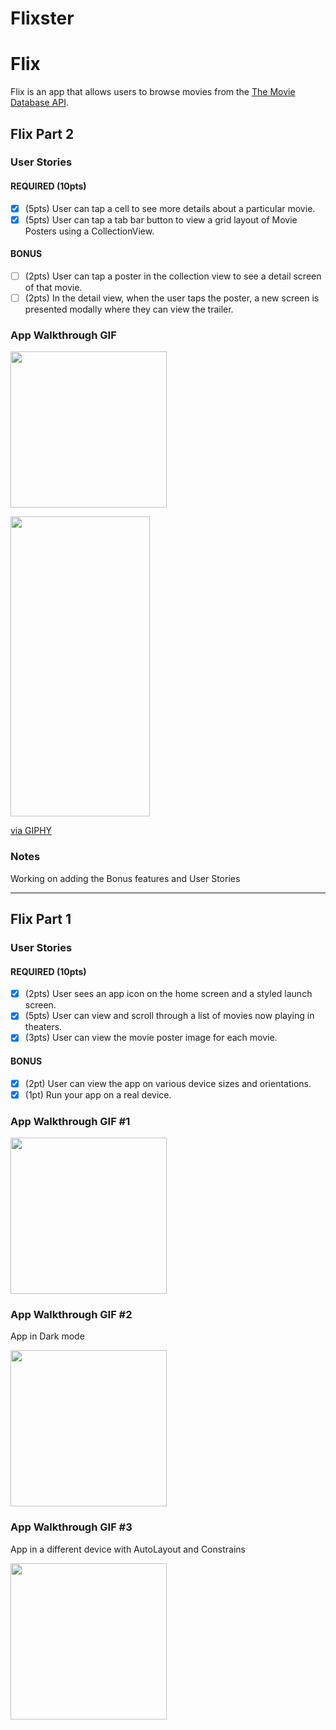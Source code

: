 # Flixster
# Flix

Flix is an app that allows users to browse movies from the [The Movie Database API](http://docs.themoviedb.apiary.io/#).

## Flix Part 2

### User Stories

#### REQUIRED (10pts)
- [x] (5pts) User can tap a cell to see more details about a particular movie.
- [x] (5pts) User can tap a tab bar button to view a grid layout of Movie Posters using a CollectionView.

#### BONUS
- [ ] (2pts) User can tap a poster in the collection view to see a detail screen of that movie.
- [ ] (2pts) In the detail view, when the user taps the poster, a new screen is presented modally where they can view the trailer.

### App Walkthrough GIF

<img src="https://giphy.com/embed/TaFMxkVZ4KjyNDTL67" width=250><br>

<img src="https://giphy.com/embed/TaFMxkVZ4KjyNDTL67" width="223" height="480" frameBorder="0" class="giphy-embed" allowFullScreen></iframe><p><a href="https://giphy.com/gifs/TaFMxkVZ4KjyNDTL67">via GIPHY</a></p>

### Notes
Working on adding the Bonus features and User Stories

---

## Flix Part 1

### User Stories

#### REQUIRED (10pts)
- [x] (2pts) User sees an app icon on the home screen and a styled launch screen.
- [x] (5pts) User can view and scroll through a list of movies now playing in theaters.
- [x] (3pts) User can view the movie poster image for each movie.

#### BONUS
- [x] (2pt) User can view the app on various device sizes and orientations.
- [x] (1pt) Run your app on a real device.

### App Walkthrough GIF #1

<img src="https://media.giphy.com/media/Zo17tnRj4qefFe4gWV/giphy.gif" width=250><br>

### App Walkthrough GIF #2

App in Dark mode

<img src="https://media.giphy.com/media/tV1PKtcCfVbO2dP1KB/giphy.gif" width=250><br>

### App Walkthrough GIF #3

App in a different device with AutoLayout and Constrains

<img src="https://media.giphy.com/media/cZcJ4gjuVVROnF5G0G/giphy.gif" width=250><br>





